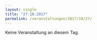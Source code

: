 ```yaml
---
layout: single
title: "27.10.2017"
permalink: /veranstaltungen/2017/10/27/
---
```


Keine Veranstaltung an diesem Tag.
